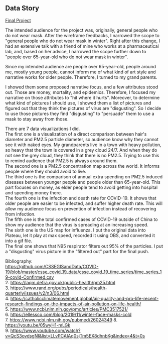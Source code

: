 ## Data Story  
[Final Project](https://carnegiemellon.shorthandstories.com/one-mask-to-filter-them-all/index.html)  
  
  The intended audience for the project was, originally, general people who do not wear mask. After the wireframe feedbacks, I narrowed the scope to "general people who do not wear mask in winter". Right after this change, I had an extensive talk with a friend of mine who works at a pharmaceutical lab, and, based on her advice, I narrowed the scope further down to "people over 65-year-old who do not wear mask in winter".  
    
  Since my intended audience are people over 65-year-old, people around me, mostly young people, cannot inform me of what kind of art style and narrative works for older people. Therefore, I turned to my grand parents.  
    
  I showed them some proposed narrative focus, and a few attributes stood out. Those are money, mortality, and epidemics. Therefore, I focused my narrative on those attributes to "hit where it hurts". Moreover, to determine what kind of pictures I should use, I showed them a list of pictures and figured out that they think the pictures of virus are "disgusting". So I decide to use those pictures they find "disgusting" to "persuade" them to use a mask to stay away from those.  
    
  There are 7 data visualizations I did.  
  The first one is a visualization of a direct comparison between hair's diameter and PM2.5 particle diameter, so audience know why they cannot see it with naked eyes. My grandparents live in a town with heavy pollution, so heavy that the town is covered in a grey cloud 24/7. And when they do not see the grey cloud, they think that there is no PM2.5. Trying to use this to remind audience that PM2.5 is always around them.  
  The second one is a PM2.5 concentration map across the world. It informs people where they should avoid to live.  
  The third one is the comparison of annual extra spending on PM2.5 induced diseases between younger people and people older than 65-year-old. This part focuses on money, as elder people tend to avoid getting into hospital and spending money there.  
  The fourth one is the infection and death rate for COVID-19. It shows that older people are easier to be infected, and suffer higher death rate. This will allow my audience focus on prevention of infection instead of recovering from infection.  
  The fifth one is the total confirmed cases of COVID-19 outside of China to show my audience that the virus is spreading at an increasing speed.  
  The sixth one is the US map for influenza. I put the original data into Plateau, let it play at max speed, recorded it using OBS, and converted it into a gif file.  
  The final one shows that N95 respirator filters out 95% of the particles. I put a "disgusting" virus picture in the "filtered out" part for the final push.  
  
   Bibliography:  
   https://github.com/CSSEGISandData/COVID-19/blob/master/csse_covid_19_data/csse_covid_19_time_series/time_series_19-covid-Confirmed.csv   
   2.  https://laqm.defra.gov.uk/public-health/pm25.html   
   3.  https://www.rand.org/pubs/periodicals/health-quarterly/issues/v2/n3/06.html   
   4.  https://catholicclimatemovement.global/air-quality-and-pro-life-recent-research-findings-on-the-impacts-of-air-pollution-on-life-health/   
   5.  https://www.ncbi.nlm.nih.gov/pmc/articles/PMC3517521/   
   6.  https://ellessco.com/blog/2019/11/winter-face-masks-cold   
   7.  https://www.ncbi.nlm.nih.gov/pubmed/26024349 
   8.  https://youtu.be/05wyH1-mLGk  
   9.  https://www.youtube.com/watch?v=QcS3ovdsgNI&list=LLvPCAIAq0sjTm5EX8dhnbKg&index=4&t=0s  
   
